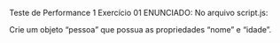 Teste de Performance 1
Exercício 01
ENUNCIADO:
No arquivo script.js:

Crie um objeto “pessoa” que possua as propriedades “nome” e “idade”.
